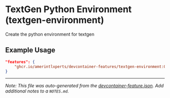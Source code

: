 
# TextGen Python Environment (textgen-environment)

Create the python environment for textgen

## Example Usage

```json
"features": {
    "ghcr.io/amerintlxperts/devcontainer-features/textgen-environment:0": {}
}
```





---

_Note: This file was auto-generated from the [devcontainer-feature.json](https://github.com/amerintlxperts/devcontainer-features/blob/main/src/textgen-environment/devcontainer-feature.json).  Add additional notes to a `NOTES.md`._

